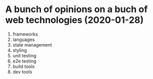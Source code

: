 # A bunch of opinions on a buch of web technologies (2020-01-28)

1. frameworks
2. languages
3. state management
4. styling
5. unit testing
6. e2e testing
7. build tools
8. dev tools
